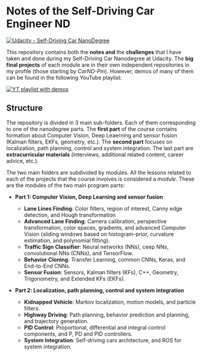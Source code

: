 # Notes of the Self-Driving Car Engineer ND

[![Udacity - Self-Driving Car NanoDegree](https://s3.amazonaws.com/udacity-sdc/github/shield-carnd.svg)](http://www.udacity.com/drive)

This repository contains both the **notes and** the **challenges** that I have taken and done during my Self-Driving Car Nanodegree at Udacity. The **big final projects** of each module are in their own independent repositories in my profile (those starting by *CarND-Pm*). However, demos of many of them can be found in the following YouTube playlist:

[![YT playlist with demos](demo.gif)](https://www.youtube.com/playlist?list=PLBYQePjTMEGHs3_8FcL-ive4ORW_0uOjU)

## Structure

The repository is divided in 3 main sub-folders. Each of them corresponding to one of the nanodegree parts. The **first part** of the course contains formation about Computer Vision, Deep Leaerning and sensor fusion (Kalman filters, EKFs, geometry, etc.). The **second part** focuses on localization, path planning, control and system integration. The last part are **extracurricular materials** (interviews, additional related content, career advice, etc.).

The two main folders are subdivided by modules. All the lessons related to each of the projects that the course involves is considered a *module*. These are the modules of the two main program parts:

- **Part 1: Computer Vision, Deep Learning and sensor fusion**
  - **Lane Lines Finding**: Color filters, region of interest, Canny edge detection, and Hough transformation
  - **Advanced Lane Finding**: Camera calibration, perspective transformation, color spaces, gradients, and advanced Computer Vision (sliding windows based on histogram-prior, curvature estimation, and polynomial fitting).
  - **Traffic Sign Classifier**: Neural networks (NNs), ceep NNs, convolutional NNs (CNNs), and TensorFlow.
  - **Behavior Cloning**: Transfer Learning, common CNNs, Keras, and End-to-End CNNs.
  - **Sensor Fusion**: Sensors, Kalman filters (KFs), C++, Geometry, Trigonometry, and Extended KFs (EKFs).
  
- **Part 2: Localization, path planning, control and system integration**
  - **Kidnapped Vehicle**: Markov localization, motion models, and particle filters.
  - **Highway Driving**: Path planning, behavior prediction and planning, and trajectory generation.
  - **PID Control**: Proportional, differential and integral control components, and P, PD and PID controllers. 
  - **System Integration**: Self-driving cars architecture, and ROS for system integration.
